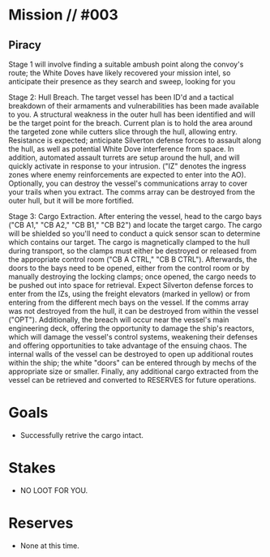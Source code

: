 # Mission // #003
## Piracy

Stage 1 will involve finding a suitable ambush point along the convoy's route; the White Doves have likely recovered your mission intel, so anticipate their presence as they search and sweep, looking for you

Stage 2: Hull Breach. The target vessel has been ID'd and a tactical breakdown of their armaments and vulnerabilities has been made available to you. A structural weakness in the outer hull has been identified and will be the target point for the breach. Current plan is to hold the area around the targeted zone while cutters slice through the hull, allowing entry. Resistance is expected; anticipate Silverton defense forces to assault along the hull, as well as potential White Dove interference from space. In addition, automated assault turrets are setup around the hull, and will quickly activate in response to your intrusion. ("IZ" denotes the ingress zones where enemy reinforcements are expected to enter into the AO). Optionally, you can destroy the vessel's communications array to cover your trails when you extract. The comms array can be destroyed from the outer hull, but it will be more fortified.

Stage 3: Cargo Extraction. After entering the vessel, head to the cargo bays ("CB A1," "CB A2," "CB B1," "CB B2") and locate the target cargo. The cargo will be shielded so you'll need to conduct a quick sensor scan to determine which contains our target. The cargo is magnetically clamped to the hull during transport, so the clamps must either be destroyed or released from the appropriate control room ("CB A CTRL," "CB B CTRL"). Afterwards, the doors to the bays need to be opened, either from the control room or by manually destroying the locking clamps; once opened, the cargo needs to be pushed out into space for retrieval. Expect Silverton defense forces to enter from the IZs, using the freight elevators (marked in yellow) or from entering from the different mech bays on the vessel.
If the comms array was not destroyed from the hull, it can be destroyed from within the vessel ("OPT"). Additionally, the breach will occur near the vessel's main engineering deck, offering the opportunity to damage the ship's reactors, which will damage the vessel's control systems, weakening their defenses and offering opportunities to take advantage of the ensuing chaos.
The internal walls of the vessel can be destroyed to open up additional routes within the ship; the white "doors" can be entered through by mechs of the appropriate size or smaller.
Finally, any additional cargo extracted from the vessel can be retrieved and converted to RESERVES for future operations. 


# Goals
- Successfully retrive the cargo intact.

# Stakes
- NO LOOT FOR YOU.

# Reserves
- None at this time.